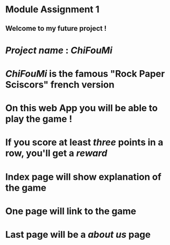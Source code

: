 # Module Assignment 1

## Welcome to my future project !

# _Project name_ : *_ChiFouMi_*

# *ChiFouMi* is the famous "Rock Paper Sciscors" french version
# On this web App you will be able to play the game !
# If you score at least _three_ points in a row, you'll get a *reward*

# Index page will show explanation of the game
# One page will link to the game
# Last page will be a *about us* page